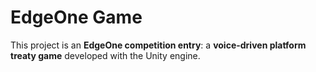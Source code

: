 # EdgeOne Game

This project is an **EdgeOne competition entry**: a **voice-driven platform treaty game** developed with the Unity engine.
